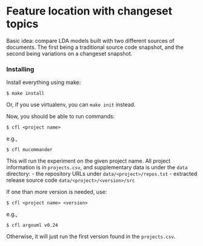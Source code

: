 Feature location with changeset topics
===============

Basic idea: compare LDA models built with two different sources of
documents. The first being a traditional source code snapshot, and the
second being variations on a changeset snapshot.

### Installing

Install everything using make:

    $ make install

Or, if you use virtualenv, you can `make init` instead.

Now, you should be able to run commands:

    $ cfl <project name>

e.g.,

    $ cfl mucommander

This will run the experiment on the given project name. All project
information is in `projects.csv`, and supplementary data is under the
`data` directory:
    - the repository URLs under `data/<project>/repos.txt`
    - extracted release source code `data/<project>/<version>/src`

If one than more version is needed, use:

    $ cfl <project name> <version>

e.g.,

    $ cfl argouml v0.24

Otherwise, it will just run the first version found in the
`projects.csv`.


